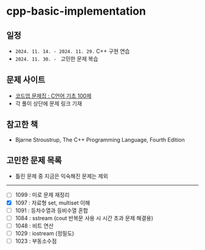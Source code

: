 # cpp-basic-implementation
## 일정
- `2024. 11. 14. - 2024. 11. 29.`  C++ 구현 연습
- `2024. 11. 30. - ` 고민한 문제 복습

## 문제 사이트
- [코드업 문제집 : C언어 기초 100제](https://codeup.kr/problemsetsol.php?psid=23)
- 각 풀이 상단에 문제 링크 기재

## 참고한 책
- Bjarne Stroustrup, The C++ Programming Language, Fourth Edition

## 고민한 문제 목록
- 틀린 문제 중 지금은 익숙해진 문제는 제외
---
- [ ] 1099 : 미로 문제 재정리
- [x] 1097 : 자료형 set, multiset 이해
- [ ] 1091 : 등차수열과 등비수열 혼합
- [ ] 1084 : sstream (cout 반복문 사용 시 시간 초과 문제 해결용)
- [ ] 1048 : 비트 연산
- [ ] 1029 : iostream (정밀도)
- [ ] 1023 : 부동소수점